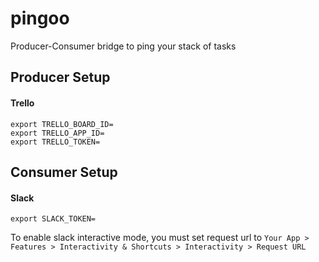 # pingoo

Producer-Consumer bridge to ping your stack of tasks

## Producer Setup

#### Trello

```
export TRELLO_BOARD_ID=
export TRELLO_APP_ID=
export TRELLO_TOKEN=
```

## Consumer Setup

#### Slack

```
export SLACK_TOKEN=
```

To enable slack interactive mode, you must set request url to `Your App > Features > Interactivity & Shortcuts > Interactivity > Request URL`
